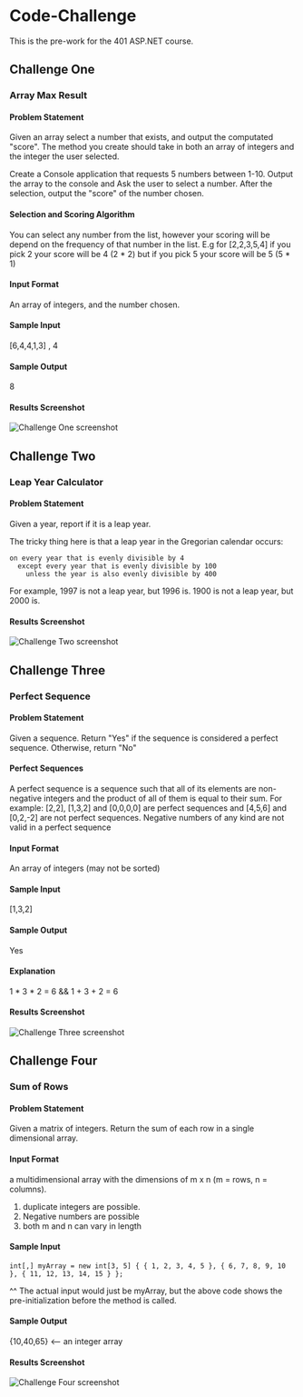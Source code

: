 # Code-Challenge
This is the pre-work for the 401 ASP.NET course.

## Challenge One
### Array Max Result
#### Problem Statement
Given an array select a number that exists, and output the computated "score". The method you create should take in both an array of integers and the integer the user selected.

Create a Console application that requests 5 numbers between 1-10. Output the array to the console and Ask the user to select a number. After the selection, output the "score" of the number chosen.

#### Selection and Scoring Algorithm
You can select any number from the list, however your scoring will be depend on the frequency of that number in the list. E.g for [2,2,3,5,4] if you pick 2 your score will be 4 (2 * 2) but if you pick 5 your score will be 5 (5 * 1)

#### Input Format
An array of integers, and the number chosen.

#### Sample Input
[6,4,4,1,3] , 4

#### Sample Output
8

#### Results Screenshot
![Challenge One screenshot](/screenshots/problem-one.jpg)

## Challenge Two
### Leap Year Calculator
#### Problem Statement
Given a year, report if it is a leap year.

The tricky thing here is that a leap year in the Gregorian calendar occurs:
```
on every year that is evenly divisible by 4
  except every year that is evenly divisible by 100
    unless the year is also evenly divisible by 400
```

For example, 1997 is not a leap year, but 1996 is. 1900 is not a leap year, but 2000 is.

#### Results Screenshot
![Challenge Two screenshot](/Screenshots/problem-two.jpg)

## Challenge Three
### Perfect Sequence

#### Problem Statement
Given a sequence. Return "Yes" if the sequence is considered a perfect sequence. Otherwise, return "No"

#### Perfect Sequences
A perfect sequence is a sequence such that all of its elements are non-negative integers and the product of all of them is equal to their sum. For example: [2,2], [1,3,2] and [0,0,0,0] are perfect sequences and [4,5,6] and [0,2,-2] are not perfect sequences. Negative numbers of any kind are not valid in a perfect sequence

#### Input Format
An array of integers (may not be sorted)

#### Sample Input
[1,3,2]

#### Sample Output
Yes

#### Explanation
1 * 3 * 2 = 6 && 1 + 3 + 2 = 6

#### Results Screenshot
![Challenge Three screenshot](/Screenshots/problem-three.jpg)

## Challenge Four
### Sum of Rows
#### Problem Statement
Given a matrix of integers. Return the sum of each row in a single dimensional array.

#### Input Format
a multidimensional array with the dimensions of m x n (m = rows, n = columns).

1. duplicate integers are possible.
2. Negative numbers are possible
3. both m and n can vary in length

#### Sample Input
```
int[,] myArray = new int[3, 5] { { 1, 2, 3, 4, 5 }, { 6, 7, 8, 9, 10 }, { 11, 12, 13, 14, 15 } };
```
^^ The actual input would just be myArray, but the above code shows the pre-initialization before the method is called.

#### Sample Output
{10,40,65} <-- an integer array

#### Results Screenshot
![Challenge Four screenshot](/Screenshots/problem-four.jpg)
